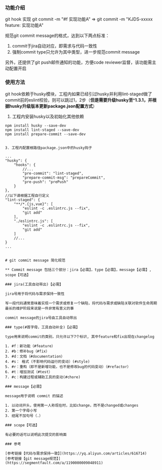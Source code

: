 ### 功能介绍

git hook 实现 git commit -m "#f 实现功能A" => git commit -m "KJDS-xxxxx feature: 实现功能A"

规范git commit message的格式，达到以下两点标准：
1. commit于jira自动对应，即需求与代码一致性
2. 强制commit type只允许为其中类型，进一步规范commit message

另外，还提供了git push邮件通知的功能，方便code reviewer监督，该功能需主动配置开启

### 使用方法

git hook依赖于husky模块，工程内如果已经引过husky并利用lint-staged做了commit前的eslint校验，则可以跳过1，2步（**但是需要升级husky至^1.3.1，并根据husky升级版本更新package.json配置方式**）
1. 工程内安装husky以及初始化其他依赖

```
npm install husky --save-dev
npm install lint-staged --save-dev
npm install prepare-commit --save-dev
```
```

3. 工程内配置根路径package.json中的husky钩子

```
    ...
    "husky": {
        "hooks": {
            //...
            "pre-commit": "lint-staged",
            "prepare-commit-msg": "prepareCommit",
            "pre-push": "prePush"
        }
    },
    //以下请根据工程自行定义
    "lint-staged": {
        "**/*.{js,vue}": [
            "eslint -c .eslintrc.js --fix",
            "git add"
        ],
        "./eslintrc.js": [
            "eslint -c .eslintrc.js --fix",
            "git add"
        ]
        //...
    }
    ...
```

# git commit message 简化规范

** Commit message 包括三个部分：jira【必需】，type【必需】，message【必需】, scope【可选】

### jira(工具自动带出)【必需】

jira号用于将代码与需求保持一致性

写一段代码通常意味着实现一个需求或修复一个缺陷，将代码与需求或缺陷关联对软件生命周期最长的维护阶段来说是一件非常有意义的事

commit message的jira号由工具自动带出

### type(#首字母，工具自动补全)【必需】

type用来说明commit的类别，只允许以下7个标识, 其中feature和fix出现在changelog

1. #f：新功能（#feature）
2. #b：修补bug（#fix）
3. #d：文档（#documentation）
4. #s： 格式（不影响代码运行的变动）(#style)
5. #r：重构（即不是新增功能，也不是修改bug的代码变动）（#refactor）
6. #t：增加测试（#test）
7. #c：构建过程或辅助工具的变动(#chore)

### message【必需】

message用于说明 commit 的描述

1. 以动词开头，使用第一人称现在时，比如change，而不是changed或changes
2. 第一个字母小写
3. 结尾不加句号（.）

### scope【可选】

有必要的话可以说明此次提交的影响面 

### 参考

[参考链接【代码与需求保持一致】](https://yq.aliyun.com/articles/616714)
[参考链接【git message规范】](https://segmentfault.com/a/1190000009048911)